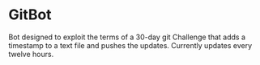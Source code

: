 # GitBot

Bot designed to exploit the terms of a 30-day git Challenge that adds a timestamp to a text file and pushes the updates. Currently updates every twelve hours.
